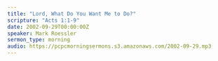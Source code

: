 ```yaml
---
title: "Lord, What Do You Want Me to Do?"
scripture: "Acts 1:1-9"
date: 2002-09-29T00:00:00Z
speaker: Mark Roessler
sermon_type: morning
audio: https://pcpcmorningsermons.s3.amazonaws.com/2002-09-29.mp3 
---
```



